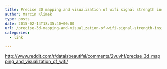 ```yaml
---
title: Precise 3D mapping and visualization of wifi signal strength inside 1ft³
author: Marcin Klimek
type: posts
date: 2015-02-14T18:35:40+00:00
url: /precise-3d-mapping-and-visualization-of-wifi-signal-strength-inside-1ft³-oc-dataisbeautiful/
categories:
  - link

---
```

<p dir="ltr">
  <a href="http://www.reddit.com/r/dataisbeautiful/comments/2vuvhf/precise_3d_mapping_and_visualization_of_wifi/">http://www.reddit.com/r/dataisbeautiful/comments/2vuvhf/precise_3d_mapping_and_visualization_of_wifi/</a>
</p>

&nbsp;